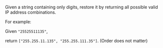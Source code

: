 Given a string containing only digits, restore it by returning all possible valid IP address combinations.

For example:

Given `"25525511135"`,

return `["255.255.11.135", "255.255.111.35"]`. (Order does not matter)